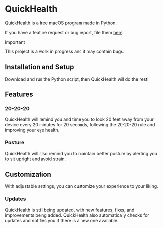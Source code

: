 # QuickHealth
QuickHealth is a free macOS program made in Python.

If you have a feature request or bug report, file them [here](https://github.com/HeyBilly9/QuickHealth/issues/new).
> [!IMPORTANT]
> This project is a work in progress and it may contain bugs.
## Installation and Setup
Download and run the Python script, then QuickHealth will do the rest!
## Features
### 20-20-20
QuickHealth will remind you and time you to look 20 feet away from your device every 20 minutes for 20 seconds, following the 20-20-20 rule and improving your eye health.
### Posture
QuickHealth will also remind you to maintain better posture by alerting you to sit upright and avoid strain.
## Customization
With adjustable settings, you can customize your experience to your liking.
### Updates
QuickHealth is still being updated, with new features, fixes, and improvements being added. QuickHealth also automatically checks for updates and notifies you if there is a new one available.
